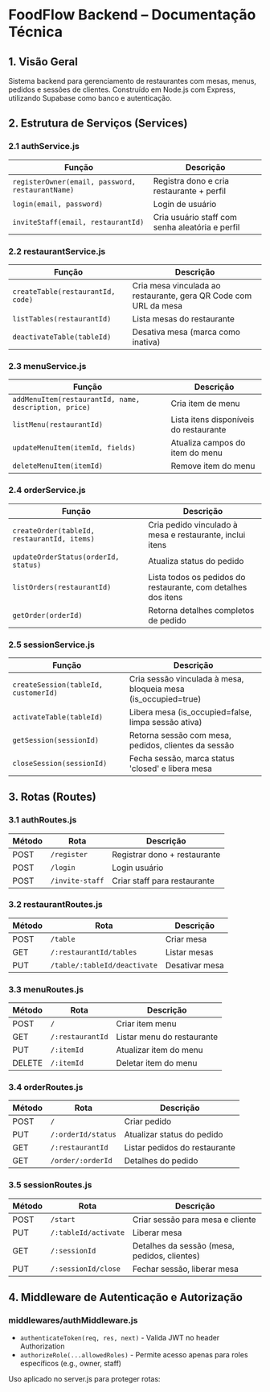# FoodFlow Backend – Documentação Técnica

## 1. Visão Geral

Sistema backend para gerenciamento de restaurantes com mesas, menus, pedidos e sessões de clientes.
Construído em Node.js com Express, utilizando Supabase como banco e autenticação.

## 2. Estrutura de Serviços (Services)

### 2.1 authService.js

| Função                                           | Descrição                                       |
|--------------------------------------------------|-------------------------------------------------|
| `registerOwner(email, password, restaurantName)` | Registra dono e cria restaurante + perfil       |
| `login(email, password)`                         | Login de usuário                                |
| `inviteStaff(email, restaurantId)`               | Cria usuário staff com senha aleatória e perfil |

### 2.2 restaurantService.js

| Função                            | Descrição                                                        |
|-----------------------------------|------------------------------------------------------------------|
| `createTable(restaurantId, code)` | Cria mesa vinculada ao restaurante, gera QR Code com URL da mesa |
| `listTables(restaurantId)`        | Lista mesas do restaurante                                       |
| `deactivateTable(tableId)`        | Desativa mesa (marca como inativa)                               |

### 2.3 menuService.js

| Função                                                | Descrição                              |
|-------------------------------------------------------|----------------------------------------|
| `addMenuItem(restaurantId, name, description, price)` | Cria item de menu                      |
| `listMenu(restaurantId)`                              | Lista itens disponíveis do restaurante |
| `updateMenuItem(itemId, fields)`                      | Atualiza campos do item do menu        |
| `deleteMenuItem(itemId)`                              | Remove item do menu                    |

### 2.4 orderService.js

| Função                                      | Descrição                                                     |
|---------------------------------------------|---------------------------------------------------------------|
| `createOrder(tableId, restaurantId, items)` | Cria pedido vinculado à mesa e restaurante, inclui itens      |
| `updateOrderStatus(orderId, status)`        | Atualiza status do pedido                                     |
| `listOrders(restaurantId)`                  | Lista todos os pedidos do restaurante, com detalhes dos itens |
| `getOrder(orderId)`                         | Retorna detalhes completos de pedido                          |

### 2.5 sessionService.js

| Função                               | Descrição                                                      |
|--------------------------------------|----------------------------------------------------------------|
| `createSession(tableId, customerId)` | Cria sessão vinculada à mesa, bloqueia mesa (is_occupied=true) |
| `activateTable(tableId)`             | Libera mesa (is_occupied=false, limpa sessão ativa)            |
| `getSession(sessionId)`              | Retorna sessão com mesa, pedidos, clientes da sessão           |
| `closeSession(sessionId)`            | Fecha sessão, marca status 'closed' e libera mesa              |

## 3. Rotas (Routes)

### 3.1 authRoutes.js

| Método | Rota            | Descrição                    |
|--------|-----------------|------------------------------|
| POST   | `/register`     | Registrar dono + restaurante |
| POST   | `/login`        | Login usuário                |
| POST   | `/invite-staff` | Criar staff para restaurante |

### 3.2 restaurantRoutes.js

| Método | Rota                         | Descrição      |
|--------|------------------------------|----------------|
| POST   | `/table`                     | Criar mesa     |
| GET    | `/:restaurantId/tables`      | Listar mesas   |
| PUT    | `/table/:tableId/deactivate` | Desativar mesa |

### 3.3 menuRoutes.js

| Método | Rota             | Descrição                  |
|--------|------------------|----------------------------|
| POST   | `/`              | Criar item menu            |
| GET    | `/:restaurantId` | Listar menu do restaurante |
| PUT    | `/:itemId`       | Atualizar item do menu     |
| DELETE | `/:itemId`       | Deletar item do menu       |

### 3.4 orderRoutes.js

| Método | Rota               | Descrição                     |
|--------|--------------------|-------------------------------|
| POST   | `/`                | Criar pedido                  |
| PUT    | `/:orderId/status` | Atualizar status do pedido    |
| GET    | `/:restaurantId`   | Listar pedidos do restaurante |
| GET    | `/order/:orderId`  | Detalhes do pedido            |

### 3.5 sessionRoutes.js

| Método | Rota                 | Descrição                                    |
|--------|----------------------|----------------------------------------------|
| POST   | `/start`             | Criar sessão para mesa e cliente             |
| PUT    | `/:tableId/activate` | Liberar mesa                                 |
| GET    | `/:sessionId`        | Detalhes da sessão (mesa, pedidos, clientes) |
| PUT    | `/:sessionId/close`  | Fechar sessão, liberar mesa                  |

## 4. Middleware de Autenticação e Autorização

### middlewares/authMiddleware.js

- `authenticateToken(req, res, next)` - Valida JWT no header Authorization
- `authorizeRole(...allowedRoles)` - Permite acesso apenas para roles específicos (e.g., owner, staff)

Uso aplicado no server.js para proteger rotas: